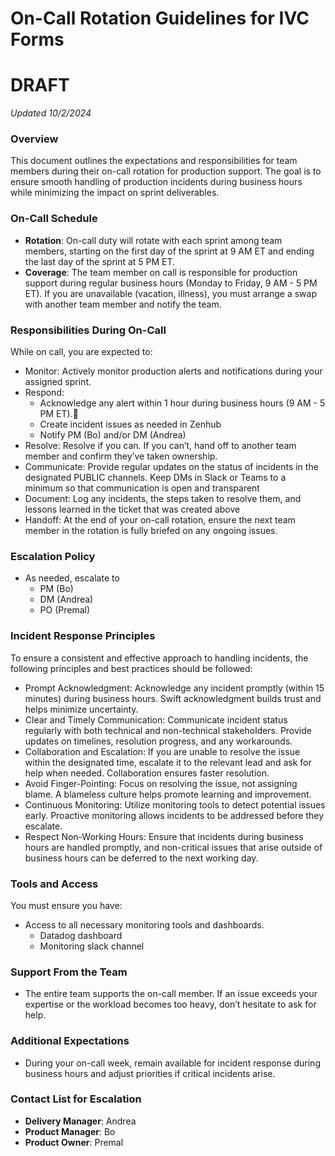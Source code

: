 # On-Call Rotation Guidelines for IVC Forms

# DRAFT
*Updated 10/2/2024*
### Overview
This document outlines the expectations and responsibilities for team members during their on-call rotation for production support. The goal is to ensure smooth handling of production incidents during business hours while minimizing the impact on sprint deliverables.
### On-Call Schedule
* **Rotation**: On-call duty will rotate with each sprint among team members, starting on the first day of the sprint at 9 AM ET and ending the last day of the sprint at 5 PM ET.
* **Coverage**: The team member on call is responsible for production support during regular business hours (Monday to Friday, 9 AM - 5 PM ET). If you are unavailable (vacation, illness), you must arrange a swap with another team member and notify the team.
### Responsibilities During On-Call
While on call, you are expected to:
- Monitor: Actively monitor production alerts and notifications during your assigned sprint.
- Respond: 
  - Acknowledge any alert within 1 hour during business hours (9 AM - 5 PM ET).
  - Create incident issues as needed in Zenhub
  - Notify PM (Bo) and/or DM (Andrea)
- Resolve: Resolve if you can. If you can’t, hand off to another team member and confirm they’ve taken ownership.
- Communicate: Provide regular updates on the status of incidents in the designated PUBLIC channels. Keep DMs in Slack or Teams to a minimum so that communication is open and transparent
- Document: Log any incidents, the steps taken to resolve them, and lessons learned in the ticket that was created above
- Handoff: At the end of your on-call rotation, ensure the next team member in the rotation is fully briefed on any ongoing issues.

### Escalation Policy
* As needed, escalate to
  * PM (Bo)
  * DM (Andrea)
  * PO (Premal)

### Incident Response Principles
To ensure a consistent and effective approach to handling incidents, the following principles and best practices should be followed:
- Prompt Acknowledgment: Acknowledge any incident promptly (within 15 minutes) during business hours. Swift acknowledgment builds trust and helps minimize uncertainty.
- Clear and Timely Communication: Communicate incident status regularly with both technical and non-technical stakeholders. Provide updates on timelines, resolution progress, and any workarounds.
- Collaboration and Escalation: If you are unable to resolve the issue within the designated time, escalate it to the relevant lead and ask for help when needed. Collaboration ensures faster resolution.
- Avoid Finger-Pointing: Focus on resolving the issue, not assigning blame. A blameless culture helps promote learning and improvement.
- Continuous Monitoring: Utilize monitoring tools to detect potential issues early. Proactive monitoring allows incidents to be addressed before they escalate.
- Respect Non-Working Hours: Ensure that incidents during business hours are handled promptly, and non-critical issues that arise outside of business hours can be deferred to the next working day.

### Tools and Access
You must ensure you have:
* Access to all necessary monitoring tools and dashboards.
  * Datadog dashboard
  * Monitoring slack channel⠀

### Support From the Team
* The entire team supports the on-call member. If an issue exceeds your expertise or the workload becomes too heavy, don’t hesitate to ask for help.

### Additional Expectations
* During your on-call week, remain available for incident response during business hours and adjust priorities if critical incidents arise.

### Contact List for Escalation
* **Delivery Manager**: Andrea
* **Product Manager**: Bo
* **Product Owner**: Premal

